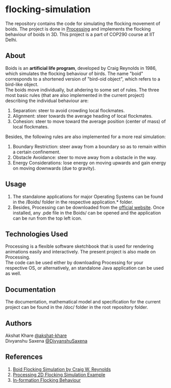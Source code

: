 # flocking-simulation
The repository contains the code for simulating the flocking movement of boids. The project is done in [Processing][1] and implements the flocking behaviour of boids in 3D. This project is a part of COP290 course at IIT Delhi.

## About
Boids is an **artificial life program**, developed by Craig Reynolds in 1986, which simulates the flocking behaviour of birds. The name "boid" corresponds to a shortened version of "bird-oid object", which refers to a bird-like object.  
The boids move individually, but ahdering to some set of rules. The three most basic rules (that are also implemented in the current project) describing the individual behaviour are:  
1. Separation: steer to avoid crowding local flockmates.  
2. Alignment: steer towards the average heading of local flockmates.  
3. Cohesion: steer to move toward the average position (center of mass) of local flockmates.  

Besides, the following rules are also implemented for a more real simulation:
1. Boundary Restriction: steer away from a boundary so as to remain within a certain confinement.
2. Obstacle Avoidance: steer to move away from a obstacle in the way.  
3. Energy Considerations: lose energy on moving upwards and gain energy on moving downwards (due to gravity).  

## Usage
1. The standalone applications for major Operating Systems can be found in the /Boids/ folder in the respective application.* folder.  
2. Besides, Processing can be downloaded from the [official website][7]. Once installed, any .pde file in the Boids/ can be opened and the application can be run from the top left icon.

## Technologies Used
Processing is a flexible software sketchbook that is used for rendering animations easily and interactively. The present project is also made on Processing.  
The code can be used either by downloading Processing for your respective OS, or alternatively, an standalone Java application can be used as well.

## Documentation
The documentation, mathematical model and specification for the current project can be found in the /doc/ folder in the root repository folder.

## Authors  
Akshat Khare [@akshat-khare][2]  
Divyanshu Saxena [@DivyanshuSaxena][3]  

## References
1. [Boid Flocking Simulation by Craig W. Reynolds][4]  
2. [Processing 2D Flocking Simulation Example][5]  
3. [In-formation Flocking Behaviour][6]

[1]: https://processing.org/
[2]: https://github.com/akshat-khare/
[3]: https://github.com/DivyanshuSaxena/
[4]: https://www.red3d.com/cwr/boids/
[5]: https://processing.org/examples/flocking.html
[6]: https://pdfs.semanticscholar.org/ea6d/3c59ef1166baeb0679aef553df6ebf7765c7.pdf
[7]: https://processing.org/download/

